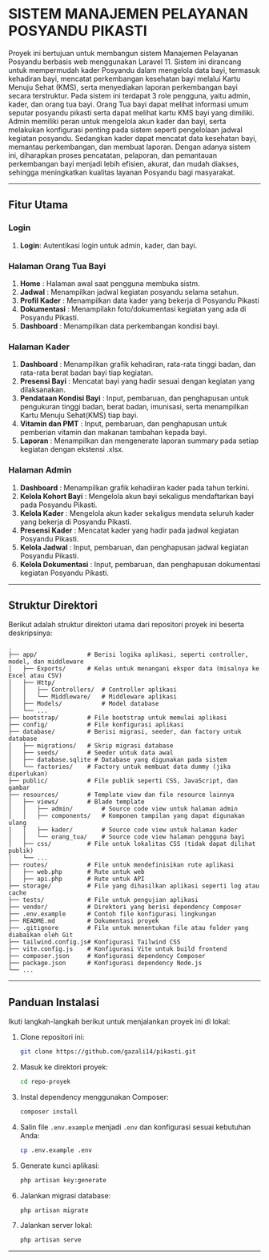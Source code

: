 # SISTEM MANAJEMEN PELAYANAN POSYANDU PIKASTI

Proyek ini bertujuan untuk membangun sistem Manajemen Pelayanan Posyandu berbasis web menggunakan Laravel 11. Sistem ini dirancang untuk mempermudah kader Posyandu dalam mengelola data bayi, termasuk kehadiran bayi, mencatat perkembangan kesehatan bayi melalui Kartu Menuju Sehat (KMS), serta menyediakan laporan perkembangan bayi secara terstruktur. Pada sistem ini terdapat 3 role pengguna, yaitu admin, kader, dan orang tua bayi. 
Orang Tua bayi dapat melihat informasi umum seputar posyandu pikasti serta dapat melihat kartu KMS bayi yang dimiliki. Admin memiliki peran untuk mengelola akun kader dan bayi, serta melakukan konfigurasi penting pada sistem seperti pengelolaan jadwal kegiatan posyandu. Sedangkan kader dapat mencatat data kesehatan bayi, memantau perkembangan, dan membuat laporan. 
Dengan adanya sistem ini, diharapkan proses pencatatan, pelaporan, dan pemantauan perkembangan bayi menjadi lebih efisien, akurat, dan mudah diakses, sehingga meningkatkan kualitas layanan Posyandu bagi masyarakat.

---

## Fitur Utama

### Login
1. **Login**: Autentikasi login untuk admin, kader, dan bayi.

### Halaman Orang Tua Bayi
1. **Home** : Halaman awal saat pengguna membuka sistm.
2. **Jadwal** : Menampilkan jadwal kegiatan posyandu selama setahun.
3. **Profil Kader** : Menampilkan data kader yang bekerja di Posyandu Pikasti
4. **Dokumentasi** : Menampilakn foto/dokumentasi kegiatan yang ada di Posyandu Pikasti.
5. **Dashboard** : Menampilkan data perkembangan kondisi bayi.

### Halaman Kader 
1. **Dashboard** : Menampilkan grafik kehadiran, rata-rata tinggi badan, dan rata-rata berat badan bayi tiap kegiatan.
2. **Presensi Bayi** : Mencatat bayi yang hadir sesuai dengan kegiatan yang dilaksanakan.
3. **Pendataan Kondisi Bayi** : Input, pembaruan, dan penghapusan untuk pengukuran tinggi badan, berat badan, imunisasi, serta menampilkan Kartu Menuju Sehat(KMS) tiap bayi.
4. **Vitamin dan PMT** : Input, pembaruan, dan penghapusan untuk pemberian vitamin dan makanan tambahan kepada bayi.
5. **Laporan** : Menampilkan dan mengenerate laporan summary pada setiap kegiatan dengan ekstensi .xlsx.

### Halaman Admin
1. **Dashboard** : Menampilkan grafik kehadiiran kader pada tahun terkini.
2. **Kelola Kohort Bayi** : Mengelola akun bayi sekaligus mendaftarkan bayi pada Posyandu Pikasti.
3. **Kelola Kader** : Mengelola akun kader sekaligus mendata seluruh kader yang bekerja di Posyandu Pikasti.
4. **Presensi Kader** : Mencatat kader yang hadir pada jadwal kegiatan Posyandu Pikasti.
5. **Kelola Jadwal** : Input, pembaruan, dan penghapusan jadwal kegiatan Posyandu Pikasti.
6. **Kelola Dokumentasi** : Input, pembaruan, dan penghapusan dokumentasi kegiatan Posyandu Pikasti.
---

## Struktur Direktori

Berikut adalah struktur direktori utama dari repositori proyek ini beserta deskripsinya:

```
.
├── app/              # Berisi logika aplikasi, seperti controller, model, dan middleware
│   ├── Exports/      # Kelas untuk menangani ekspor data (misalnya ke Excel atau CSV)
│   ├── Http/
│   │   ├── Controllers/  # Controller aplikasi
│   │   └── Middleware/   # Middleware aplikasi
│   ├── Models/           # Model database
│   └── ...
├── bootstrap/        # File bootstrap untuk memulai aplikasi
├── config/           # File konfigurasi aplikasi
├── database/         # Berisi migrasi, seeder, dan factory untuk database
│   ├── migrations/   # Skrip migrasi database
│   ├── seeds/        # Seeder untuk data awal
│   ├── database.sqlite # Database yang digunakan pada sistem
│   └── factories/    # Factory untuk membuat data dummy (jika diperlukan)
├── public/           # File publik seperti CSS, JavaScript, dan gambar
├── resources/        # Template view dan file resource lainnya
│   ├── views/        # Blade template
│   │   ├── admin/        # Source code view untuk halaman admin
│   │   ├── components/   # Komponen tampilan yang dapat digunakan ulang
│   │   ├── kader/        # Source code view untuk halaman kader
│   │   └── orang_tua/    # Source code view halaman pengguna bayi
│   ├── css/          # File untuk lokalitas CSS (tidak dapat dilihat publik)
│   └── ...
├── routes/           # File untuk mendefinisikan rute aplikasi
│   ├── web.php       # Rute untuk web
│   ├── api.php       # Rute untuk API
├── storage/          # File yang dihasilkan aplikasi seperti log atau cache
├── tests/            # File untuk pengujian aplikasi
├── vendor/           # Direktori yang berisi dependency Composer
├── .env.example      # Contoh file konfigurasi lingkungan
├── README.md         # Dokumentasi proyek
├── .gitignore        # File untuk menentukan file atau folder yang diabaikan oleh Git
├── tailwind.config.js# Konfigurasi Tailwind CSS
├── vite.config.js    # Konfigurasi Vite untuk build frontend
├── composer.json     # Konfigurasi dependency Composer
├── package.json      # Konfigurasi dependency Node.js
└── ...
```

---

## Panduan Instalasi

Ikuti langkah-langkah berikut untuk menjalankan proyek ini di lokal:

1. Clone repositori ini:
   ```bash
   git clone https://github.com/gazali14/pikasti.git
   ```
2. Masuk ke direktori proyek:
   ```bash
   cd repo-proyek
   ```
3. Instal dependency menggunakan Composer:
   ```bash
   composer install
   ```
4. Salin file `.env.example` menjadi `.env` dan konfigurasi sesuai kebutuhan Anda:
   ```bash
   cp .env.example .env
   ```
5. Generate kunci aplikasi:
   ```bash
   php artisan key:generate
   ```
6. Jalankan migrasi database:
   ```bash
   php artisan migrate
   ```
7. Jalankan server lokal:
   ```bash
   php artisan serve
   ```

---
